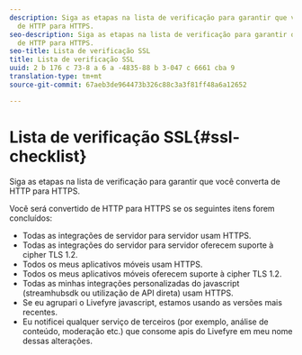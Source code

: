 ```yaml
---
description: Siga as etapas na lista de verificação para garantir que você converta
  de HTTP para HTTPS.
seo-description: Siga as etapas na lista de verificação para garantir que você converta
  de HTTP para HTTPS.
seo-title: Lista de verificação SSL
title: Lista de verificação SSL
uuid: 2 b 176 c 73-8 a 6 a -4835-88 b 3-047 c 6661 cba 9
translation-type: tm+mt
source-git-commit: 67aeb3de964473b326c88c3a3f81ff48a6a12652

---
```



# Lista de verificação SSL{#ssl-checklist}

Siga as etapas na lista de verificação para garantir que você converta de HTTP para HTTPS.

Você será convertido de HTTP para HTTPS se os seguintes itens forem concluídos:

* Todas as integrações de servidor para servidor usam HTTPS.
* Todas as integrações do servidor para servidor oferecem suporte à cipher TLS 1.2.
* Todos os meus aplicativos móveis usam HTTPS.
* Todos os meus aplicativos móveis oferecem suporte à cipher TLS 1.2.
* Todas as minhas integrações personalizadas do javascript (streamhubsdk ou utilização de API direta) usam HTTPS.
* Se eu agrupari o Livefyre javascript, estamos usando as versões mais recentes.
* Eu notificei qualquer serviço de terceiros (por exemplo, análise de conteúdo, moderação etc.) que consome apis do Livefyre em meu nome dessas alterações.

